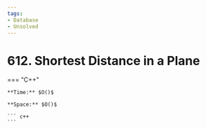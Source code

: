 ```yaml
---
tags:
- Database
- Unsolved
---
```



# 612. Shortest Distance in a Plane

=== "C++"

    **Time:** $O()$

    **Space:** $O()$

    ``` c++
    ```
